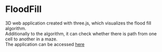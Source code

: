 # FloodFill

3D web application created with three.js, which visualizes the flood fill algorithm. <br /> 
Additionally to the algorithm, it can check whether there is path from one cell to another in a maze. <br />
The application can be accessed <a href="http://floodfillmaze.atspace.eu/"> here </a>
